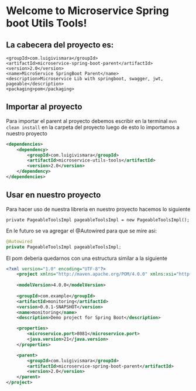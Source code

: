 # Welcome to Microservice Spring boot Utils Tools!
## La cabecera del proyecto es:

```text
<groupId>com.luigivismara</groupId>
<artifactId>microservice-spring-boot-parent</artifactId>
<version>2.0</version>
<name>MicroService SpringBoot Parent</name>
<description>Microservice Lib with springboot, swagger, jwt, pageable</description>
<packaging>pom</packaging>
```


## Importar al proyecto
Para importar el parent al proyecto debemos escribir en la terminal  `mvn clean install` en la carpeta del proyecto luego de esto lo importamos a nuestro proyecto

```xml
<dependencies>
    <dependency>
        <groupId>com.luigivismara</groupId>
        <artifactId>microservice-utils-tools</artifactId>
        <version>2.0</version>
    </dependency>
</dependencies>
```

## Usar en nuestro proyecto
Para hacer uso de nuestra libreria en nuestro proyecto hacemos lo siguiente

`private PageableToolsImpl pageableToolsImpl = new PageableToolsImpl();`
    
En le futuro se va agregar el @Autowired para que se mire asi:

```java
@Autowired
private PageableToolsImpl pageableToolsImpl;
```
	
El pom deberia quedarnos con una estructura similar a la siguiente
```xml
<?xml version="1.0" encoding="UTF-8"?>
	<project xmlns="http://maven.apache.org/POM/4.0.0" xmlns:xsi="http://www.w3.org/2001/XMLSchema-instance" xsi:schemaLocation="http://maven.apache.org/POM/4.0.0 https://maven.apache.org/xsd/maven-4.0.0.xsd">	
	
	<modelVersion>4.0.0</modelVersion>
	
	<groupId>com.example</groupId>
	<artifactId>monitoring</artifactId>
	<version>0.0.1-SNAPSHOT</version>
	<name>monitoring</name>
	<description>Demo project for Spring Boot</description>

	<properties>
		<microservice.port>8081</microservice.port>
		<java.version>21</java.version>
	</properties>

	<parent>
		<groupId>com.luigivismara</groupId>
		<artifactId>microservice-spring-boot-parent</artifactId>
		<version>2.0</version>
	</parent>
</project>
```